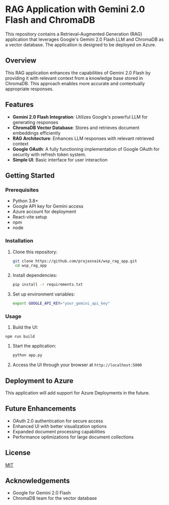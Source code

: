 # RAG Application with Gemini 2.0 Flash and ChromaDB

This repository contains a Retrieval-Augmented Generation (RAG) application that leverages Google's Gemini 2.0 Flash LLM and ChromaDB as a vector database. The application is designed to be deployed on Azure.

## Overview

This RAG application enhances the capabilities of Gemini 2.0 Flash by providing it with relevant context from a knowledge base stored in ChromaDB. This approach enables more accurate and contextually appropriate responses.

## Features

- **Gemini 2.0 Flash Integration**: Utilizes Google's powerful LLM for generating responses
- **ChromaDB Vector Database**: Stores and retrieves document embeddings efficiently
- **RAG Architecture**: Enhances LLM responses with relevant retrieved context
- **Google OAuth**: A fully functioning implementation of Google OAuth for security with refresh token system. 
- **Simple UI**: Basic interface for user interaction

## Getting Started

### Prerequisites

- Python 3.8+
- Google API key for Gemini access
- Azure account for deployment
- React-vite setup
- npm
- node

### Installation

1. Clone this repository:
    ```bash
    git clone https://github.com/prajasnaik/wsp_rag_app.git
     cd wsp_rag_app
    ```

2. Install dependencies:
    ```bash
    pip install -r requirements.txt
    ```

3. Set up environment variables:
    ```bash
    export GOOGLE_API_KEY="your_gemini_api_key"
    ```

### Usage

1. Build the UI:
```
npm run build
```

1. Start the application:
    ```bash
    python app.py
    ```

2. Access the UI through your browser at `http://localhost:5000`

## Deployment to Azure

This application will add support for Azure Deployments in the future.

## Future Enhancements

- OAuth 2.0 authentication for secure access
- Enhanced UI with better visualization options
- Expanded document processing capabilities
- Performance optimizations for large document collections

## License

[MIT](LICENSE)

## Acknowledgements

- Google for Gemini 2.0 Flash
- ChromaDB team for the vector database
